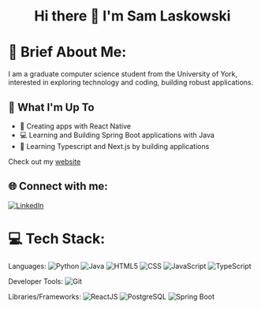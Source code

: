 <h1 align="center"> Hi there 👋 I'm Sam Laskowski <h1>

# 💫 Brief About Me:
I am a graduate computer science student from the University of York, interested in exploring technology and coding, building robust applications.

## 🚀 What I'm Up To

- 📱 Creating apps with React Native
- 💻 Learning and Building Spring Boot applications with Java
- 📜 Learning Typescript and Next.js by building applications
  
Check out my <a href="https://sam-laskowski-website.vercel.app/" target="_blank">website</a>

## 🌐 Connect with me:
[![LinkedIn](https://img.shields.io/badge/LinkedIn-%230077B5.svg?logo=linkedin&logoColor=white)](https://www.linkedin.com/in/sam-laskowski/)

# 💻 Tech Stack:
Languages: 
![Python](https://img.shields.io/badge/python-%233776AB.svg?style=for-the-badge&logo=python&logoColor=white) 
![Java](https://img.shields.io/badge/java-%23ED8B00.svg?style=for-the-badge&logo=java&logoColor=white) 
![HTML5](https://img.shields.io/badge/html5-%23E34F26.svg?style=for-the-badge&logo=html5&logoColor=white) 
![CSS](https://img.shields.io/badge/css-%231572B6.svg?style=for-the-badge&logo=css3&logoColor=white) 
![JavaScript](https://img.shields.io/badge/javascript-%23323330.svg?style=for-the-badge&logo=javascript&logoColor=%23F7DF1E) 
![TypeScript](https://img.shields.io/badge/typescript-%23323330.svg?style=for-the-badge&logo=typescript&logoColor=%007acc)

Developer Tools: 
![Git](https://img.shields.io/badge/git-%23F05033.svg?style=for-the-badge&logo=git&logoColor=white)

Libraries/Frameworks: 
![ReactJS](https://img.shields.io/badge/react-%2320232a.svg?style=for-the-badge&logo=react&logoColor=%2361DAFB) 
![PostgreSQL](https://img.shields.io/badge/PostgreSQL-316192?style=for-the-badge&logo=postgresql&logoColor=white) 
![Spring Boot](https://img.shields.io/badge/Spring_Boot-F2F4F9?style=for-the-badge&logo=spring-boot) 
<!--
**samelpo/samelpo** is a ✨ _special_ ✨ repository because its `README.md` (this file) appears on your GitHub profile.

Here are some ideas to get you started:

- 🔭 I’m currently working on ...
- 🌱 I’m currently learning ...
- 👯 I’m looking to collaborate on ...
- 🤔 I’m looking for help with ...
- 💬 Ask me about ...
- 📫 How to reach me: ...
- 😄 Pronouns: ...
- ⚡ Fun fact: ...
-->
